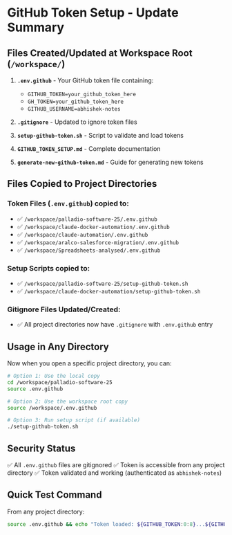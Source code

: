 # GitHub Token Setup - Update Summary

## Files Created/Updated at Workspace Root (`/workspace/`)

1. **`.env.github`** - Your GitHub token file containing:
   - `GITHUB_TOKEN=your_github_token_here`
   - `GH_TOKEN=your_github_token_here`
   - `GITHUB_USERNAME=abhishek-notes`

2. **`.gitignore`** - Updated to ignore token files

3. **`setup-github-token.sh`** - Script to validate and load tokens

4. **`GITHUB_TOKEN_SETUP.md`** - Complete documentation

5. **`generate-new-github-token.md`** - Guide for generating new tokens

## Files Copied to Project Directories

### Token Files (`.env.github`) copied to:
- ✅ `/workspace/palladio-software-25/.env.github`
- ✅ `/workspace/claude-docker-automation/.env.github`
- ✅ `/workspace/claude-automation/.env.github`
- ✅ `/workspace/aralco-salesforce-migration/.env.github`
- ✅ `/workspace/Spreadsheets-analysed/.env.github`

### Setup Scripts copied to:
- ✅ `/workspace/palladio-software-25/setup-github-token.sh`
- ✅ `/workspace/claude-docker-automation/setup-github-token.sh`

### Gitignore Files Updated/Created:
- ✅ All project directories now have `.gitignore` with `.env.github` entry

## Usage in Any Directory

Now when you open a specific project directory, you can:

```bash
# Option 1: Use the local copy
cd /workspace/palladio-software-25
source .env.github

# Option 2: Use the workspace root copy
source /workspace/.env.github

# Option 3: Run setup script (if available)
./setup-github-token.sh
```

## Security Status

✅ All `.env.github` files are gitignored
✅ Token is accessible from any project directory
✅ Token validated and working (authenticated as `abhishek-notes`)

## Quick Test Command

From any project directory:
```bash
source .env.github && echo "Token loaded: ${GITHUB_TOKEN:0:8}...${GITHUB_TOKEN: -4}"
```